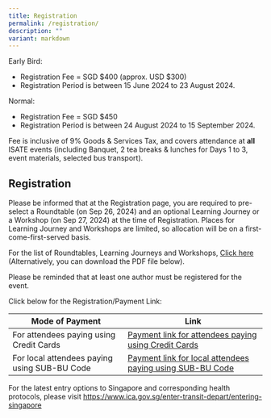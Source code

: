 ```yaml
---
title: Registration
permalink: /registration/
description: ""
variant: markdown
---
```

Early Bird:
- Registration Fee = SGD $400 (approx. USD $300)
- Registration Period is between 15 June 2024 to 23 August 2024.

Normal: 
- Registration Fee = SGD $450 
- Registration Period is between 24 August 2024 to 15 September 2024.

Fee is inclusive of 9% Goods &amp; Services Tax, and covers attendance at **all** ISATE events (including Banquet, 2 tea breaks &amp; lunches for Days 1 to 3, event materials, selected bus transport). 

## Registration

Please be informed that at the Registration page, you are required to pre-select a Roundtable (on Sep 26, 2024) and an optional Learning Journey or a Workshop (on Sep 27, 2024) at the time of Registration. Places for Learning Journey and Workshops are limited, so allocation will be on a first-come-first-served basis.

For the list of Roundtables, Learning Journeys and Workshops, <a target="_blank" href="/roundtables-learning-journeys-and-workshops/">Click here</a> (Alternatively, you can download the PDF file below).

Please be reminded that at least one author must be registered for the event.

Click below for the Registration/Payment Link:

| Mode of Payment | Link |
| -------- | -------- |
| For attendees paying using Credit Cards     | <a target="_blank" href="https://pay.flywire.com/">Payment link for attendees paying using Credit Cards</a>     |
| For local attendees paying using SUB-BU Code     |  <a target="_blank" href="https://form.gov.sg/66504f74048abac4398e2d35">Payment link for local attendees paying using SUB-BU Code</a>     |


For the latest entry options to Singapore and corresponding health protocols, please visit <a target="_blank" href="https://www.ica.gov.sg/enter-transit-depart/entering-singapore">https://www.ica.gov.sg/enter-transit-depart/entering-singapore</a>